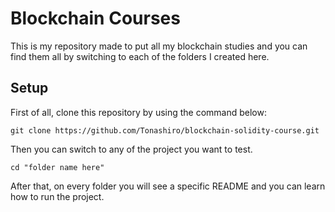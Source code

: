 # Blockchain Courses

This is my repository made to put all my blockchain studies and you can find them all by switching to each of the folders I created here.

## Setup

First of all, clone this repository by using the command below:

```
git clone https://github.com/Tonashiro/blockchain-solidity-course.git
```

Then you can switch to any of the project you want to test.

```
cd "folder name here"
```

After that, on every folder you will see a specific README and you can learn how to run the project.
